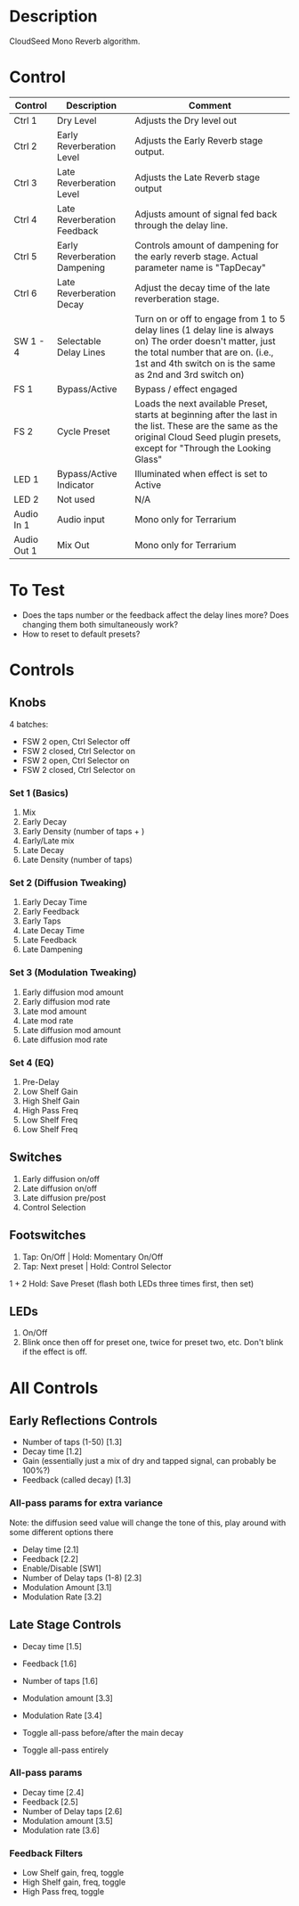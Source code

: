 # Description
CloudSeed Mono Reverb algorithm.

# Control

| Control | Description | Comment |
| --- | --- | --- |
| Ctrl 1 | Dry Level | Adjusts the Dry level out |
| Ctrl 2 | Early Reverberation Level | Adjusts the Early Reverb stage output.  |
| Ctrl 3 | Late Reverberation Level | Adjusts the Late Reverb stage output |
| Ctrl 4 | Late Reverberation Feedback | Adjusts amount of signal fed back through the delay line. |
| Ctrl 5 | Early Reverberation Dampening | Controls amount of dampening for the early reverb stage. Actual parameter name is "TapDecay" |
| Ctrl 6 | Late Reverberation Decay | Adjust the decay time of the late reverberation stage. |
| SW 1 - 4 | Selectable Delay Lines | Turn on or off to engage from 1 to 5 delay lines (1 delay line is always on) The order doesn't matter, just the total number that are on. (i.e., 1st and 4th switch on is the same as 2nd and 3rd switch on)|
| FS 1 | Bypass/Active | Bypass / effect engaged |
| FS 2 | Cycle Preset | Loads the next available Preset, starts at beginning after the last in the list. These are the same as the original Cloud Seed plugin presets, except for "Through the Looking Glass" |
| LED 1 | Bypass/Active Indicator |Illuminated when effect is set to Active |
| LED 2 | Not used | N/A |
| Audio In 1 | Audio input | Mono only for Terrarium |
| Audio Out 1 | Mix Out | Mono only for Terrarium |

# To Test

- Does the taps number or the feedback affect the delay lines more? Does changing them both simultaneously work?
- How to reset to default presets?

# Controls

## Knobs

4 batches:
- FSW 2 open, Ctrl Selector off
- FSW 2 closed, Ctrl Selector on
- FSW 2 open, Ctrl Selector on
- FSW 2 closed, Ctrl Selector on

### Set 1 (Basics)

1. Mix
2. Early Decay
3. Early Density (number of taps + )
4. Early/Late mix
5. Late Decay
6. Late Density (number of taps)

### Set 2 (Diffusion Tweaking)

1. Early Decay Time
2. Early Feedback
3. Early Taps
4. Late Decay Time
5. Late Feedback
6. Late Dampening

### Set 3 (Modulation Tweaking)

1. Early diffusion mod amount
2. Early diffusion mod rate
3. Late mod amount
4. Late mod rate
5. Late diffusion mod amount
6. Late diffusion mod rate

### Set 4 (EQ)

1. Pre-Delay
2. Low Shelf Gain
3. High Shelf Gain
4. High Pass Freq
5. Low Shelf Freq
6. Low Shelf Freq

## Switches

1. Early diffusion on/off
2. Late diffusion on/off
3. Late diffusion pre/post
4. Control Selection

## Footswitches

1. Tap: On/Off | Hold: Momentary On/Off
2. Tap: Next preset | Hold: Control Selector

1 + 2 Hold: Save Preset (flash both LEDs three times first, then set)

## LEDs

1. On/Off
2. Blink once then off for preset one, twice for preset two, etc. Don't blink if the effect is off.


# All Controls

## Early Reflections Controls

- Number of taps (1-50) [1.3]
- Decay time [1.2]
- Gain (essentially just a mix of dry and tapped signal, can probably be 100%?)
- Feedback (called decay) [1.3]

### All-pass params for extra variance

Note: the diffusion seed value will change the tone of this, play around with some different options there
- Delay time [2.1]
- Feedback [2.2]
- Enable/Disable [SW1]
- Number of Delay taps (1-8) [2.3]
- Modulation Amount [3.1]
- Modulation Rate [3.2]

## Late Stage Controls

- Decay time [1.5]
- Feedback [1.6]
- Number of taps [1.6]
- Modulation amount [3.3]
- Modulation Rate [3.4]

- Toggle all-pass before/after the main decay
- Toggle all-pass entirely

### All-pass params

- Decay time [2.4]
- Feedback [2.5]
- Number of Delay taps [2.6]
- Modulation amount [3.5]
- Modulation rate [3.6]

### Feedback Filters

- Low Shelf gain, freq, toggle
- High Shelf gain, freq, toggle
- High Pass freq, toggle


